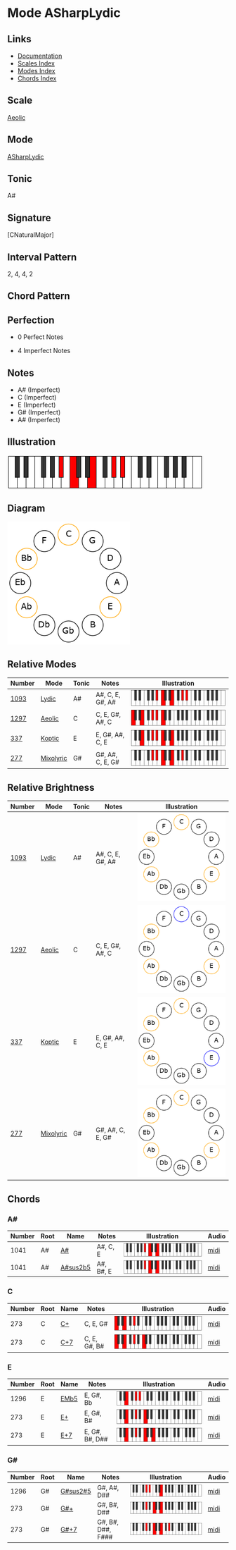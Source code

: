 # Mode ASharpLydic

## Links

- [Documentation](README.md)
- [Scales Index](Scales.md)
- [Modes Index](Modes.md)
- [Chords Index](Chords.md)

## Scale

[Aeolic](ScaleAeolic.md)

## Mode

[ASharpLydic](ModeASharpLydic.md)

## Tonic

A#

## Signature

[CNaturalMajor]

## Interval Pattern

2, 4, 4, 2

## Chord Pattern



## Perfection

 - 0 Perfect Notes

 - 4 Imperfect Notes

## Notes

- A# (Imperfect)
- C (Imperfect)
- E (Imperfect)
- G# (Imperfect)
- A# (Imperfect)

## Illustration

![ASharpLydic](ModeASharpLydic.png)

## Diagram

![ASharpLydic](CircleModeASharpLydic.png)

## Relative Modes

| Number | Mode | Tonic | Notes | Illustration |
|--------|------|-------|-------|--------------|
| [1093](https://ianring.com/musictheory/scales/1093) | [Lydic](ModeLydic.md) | A# | A#, C, E, G#, A# | ![ASharpLydic](ModeASharpLydic.png) |
| [1297](https://ianring.com/musictheory/scales/1297) | [Aeolic](ModeAeolic.md) | C | C, E, G#, A#, C | ![CNaturalAeolic](ModeCNaturalAeolic.png) |
| [337](https://ianring.com/musictheory/scales/337) | [Koptic](ModeKoptic.md) | E | E, G#, A#, C, E | ![ENaturalKoptic](ModeENaturalKoptic.png) |
| [277](https://ianring.com/musictheory/scales/277) | [Mixolyric](ModeMixolyric.md) | G# | G#, A#, C, E, G# | ![GSharpMixolyric](ModeGSharpMixolyric.png) |
## Relative Brightness

| Number | Mode | Tonic | Notes | Illustration |
|--------|------|-------|-------|--------------|
| [1093](https://ianring.com/musictheory/scales/1093) | [Lydic](ModeLydic.md) | A# | A#, C, E, G#, A# | ![ASharpLydic](CircleModeASharpLydic.png) |
| [1297](https://ianring.com/musictheory/scales/1297) | [Aeolic](ModeAeolic.md) | C | C, E, G#, A#, C | ![CNaturalAeolic](CircleModeCNaturalAeolic.png) |
| [337](https://ianring.com/musictheory/scales/337) | [Koptic](ModeKoptic.md) | E | E, G#, A#, C, E | ![ENaturalKoptic](CircleModeENaturalKoptic.png) |
| [277](https://ianring.com/musictheory/scales/277) | [Mixolyric](ModeMixolyric.md) | G# | G#, A#, C, E, G# | ![GSharpMixolyric](CircleModeGSharpMixolyric.png) |

## Chords

### A#

| Number | Root | Name | Notes | Illustration | Audio |
|--------|------|------|-------|--------------|-------|
| 1041 | A# | [A#](ChordASharpDiminishedFlatThird.md) | A#, C, E | ![A#](ChordASharpDiminishedFlatThirdRootPosition.png) | [midi](ChordASharpDiminishedFlatThirdRootPosition.mid) |
| 1041 | A# | [A#sus2b5](ChordASharpSuspendedSecondFlatFifth.md) | A#, B#, E | ![A#sus2b5](ChordASharpSuspendedSecondFlatFifthRootPosition.png) | [midi](ChordASharpSuspendedSecondFlatFifthRootPosition.mid) |

### C

| Number | Root | Name | Notes | Illustration | Audio |
|--------|------|------|-------|--------------|-------|
| 273 | C | [C+](ChordCNaturalAugmented.md) | C, E, G# | ![C+](ChordCNaturalAugmentedRootPosition.png) | [midi](ChordCNaturalAugmentedRootPosition.mid) |
| 273 | C | [C+7](ChordCNaturalAugmentedAugmentedSeventh.md) | C, E, G#, B# | ![C+7](ChordCNaturalAugmentedAugmentedSeventhRootPosition.png) | [midi](ChordCNaturalAugmentedAugmentedSeventhRootPosition.mid) |

### E

| Number | Root | Name | Notes | Illustration | Audio |
|--------|------|------|-------|--------------|-------|
| 1296 | E | [EMb5](ChordENaturalMajorFlatFifth.md) | E, G#, Bb | ![EMb5](ChordENaturalMajorFlatFifthRootPosition.png) | [midi](ChordENaturalMajorFlatFifthRootPosition.mid) |
| 273 | E | [E+](ChordENaturalAugmented.md) | E, G#, B# | ![E+](ChordENaturalAugmentedRootPosition.png) | [midi](ChordENaturalAugmentedRootPosition.mid) |
| 273 | E | [E+7](ChordENaturalAugmentedAugmentedSeventh.md) | E, G#, B#, D## | ![E+7](ChordENaturalAugmentedAugmentedSeventhRootPosition.png) | [midi](ChordENaturalAugmentedAugmentedSeventhRootPosition.mid) |

### G#

| Number | Root | Name | Notes | Illustration | Audio |
|--------|------|------|-------|--------------|-------|
| 1296 | G# | [G#sus2#5](ChordGSharpSuspendedSecondSharpFifth.md) | G#, A#, D## | ![G#sus2#5](ChordGSharpSuspendedSecondSharpFifthRootPosition.png) | [midi](ChordGSharpSuspendedSecondSharpFifthRootPosition.mid) |
| 273 | G# | [G#+](ChordGSharpAugmented.md) | G#, B#, D## | ![G#+](ChordGSharpAugmentedRootPosition.png) | [midi](ChordGSharpAugmentedRootPosition.mid) |
| 273 | G# | [G#+7](ChordGSharpAugmentedAugmentedSeventh.md) | G#, B#, D##, F### | ![G#+7](ChordGSharpAugmentedAugmentedSeventhRootPosition.png) | [midi](ChordGSharpAugmentedAugmentedSeventhRootPosition.mid) |

